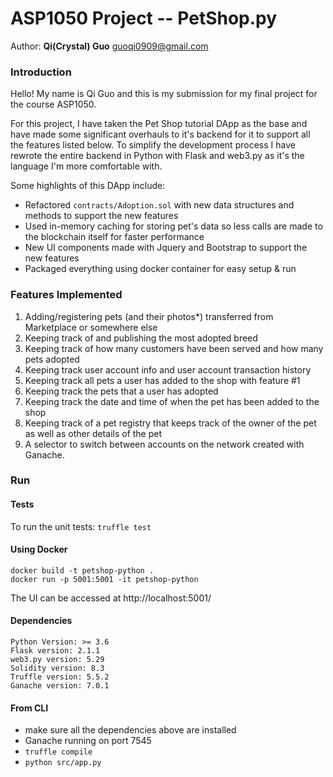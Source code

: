 # ASP1050 Project -- PetShop.py
Author: **Qi(Crystal) Guo** <guoqi0909@gmail.com>

### Introduction
Hello! My name is Qi Guo and this is my submission for my final project for the course ASP1050.

For this project, I have taken the Pet Shop tutorial DApp as the base and have made some significant overhauls to it's backend for it to support all the features listed below. To simplify the development process I have rewrote the entire backend in Python with Flask and web3.py as it's the language I'm more comfortable with. 

Some highlights of this DApp include:
- Refactored `contracts/Adoption.sol` with new data structures and methods to support the new features
- Used in-memory caching for storing pet's data so less calls are made to the blockchain itself for faster performance
- New UI components made with Jquery and Bootstrap to support the new features
- Packaged everything using docker container for easy setup & run


### Features Implemented
1. Adding/registering pets (and their photos*) transferred from Marketplace or somewhere else
2. Keeping track of and publishing the most adopted breed
3. Keeping track of how many customers have been served and how many pets adopted
4. Keeping track user account info and user account transaction history
5. Keeping track all pets a user has added to the shop with feature #1
6. Keeping track the pets that a user has adopted
7. Keeping track the date and time of when the pet has been added to the shop
8. Keeping track of a pet registry that keeps track of the owner of the pet as well as other details of the pet
9. A selector to switch between accounts on the network created with Ganache.

### Run
#### Tests

To run the unit tests:
`truffle test`

#### Using Docker 
```
docker build -t petshop-python .
docker run -p 5001:5001 -it petshop-python
```
The UI can be accessed at http://localhost:5001/

#### Dependencies
```
Python Version: >= 3.6
Flask version: 2.1.1
web3.py version: 5.29
Solidity version: 8.3
Truffle version: 5.5.2
Ganache version: 7.0.1
```

#### From CLI
- make sure all the dependencies above are installed
- Ganache running on port 7545
- `truffle compile`
- `python src/app.py` 
